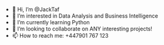 - 👋 Hi, I’m @JackTaf
- 👀 I’m interested in Data Analysis and Business Intelligence
- 🌱 I’m currently learning Python
- 💞️ I’m looking to collaborate on ANY interesting projects!
- 📫 How to reach me: +447901 767 123

<!---
JackTaf/JackTaf is a ✨ special ✨ repository because its `README.md` (this file) appears on your GitHub profile.
You can click the Preview link to take a look at your changes.
--->
